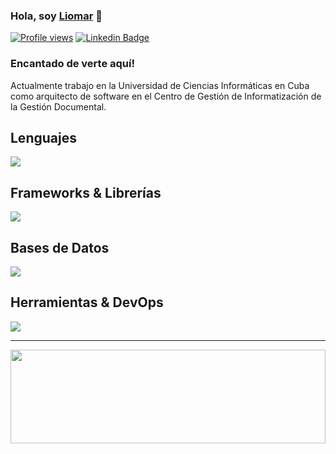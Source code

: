 ### Hola, soy <a href="https://www.linkedin.com/in/liomarrg/" target="_blank">Liomar</a> 👋

[![Profile views](https://komarev.com/ghpvc/?username=javicaib&style=flat-square)](https://github.com/shift3385)
[![Linkedin Badge](https://img.shields.io/badge/-LinkedIn-0e76a8?style=flat-square&logo=Linkedin&logoColor=white)](https://www.linkedin.com/in/liomarrg/)
<!-- [![Twitter Badge](https://img.shields.io/badge/-Twitter-00acee?style=flat-square&logo=Twitter&logoColor=white)](https://twitter.com/javicaib) -->

### Encantado de verte aquí!

Actualmente trabajo en la Universidad de Ciencias Inform&aacute;ticas en Cuba como arquitecto de software en el Centro de Gesti&oacute;n de Informatizaci&oacute;n de la Gesti&oacute;n Documental. 
<h2>Lenguajes </h2>
<a href="https://github.com/shift3385">
  <img src="https://skillicons.dev/icons?i=css,html,js,ts,dart,java,py&perline=14" />
</a>

<h2>Frameworks & Librerías </h2>
<a href="https://github.com/shift3385">
  <img src="https://skillicons.dev/icons?i=bootstrap,react,flutter,django,fastapi,flask,express&perline=14" />
</a>

<h2>Bases de Datos </h2>
<a href="https://github.com/shift3385">
  <img src="https://skillicons.dev/icons?i=mysql,postgres,sqlite&perline=14" />
</a>

<h2>Herramientas & DevOps </h2>
<a href="https://github.com/shift3385">
  <img src="https://skillicons.dev/icons?i=bash,cypress,debian,discord,docker,git,github,gitlab,grafana,jenkins,latex,linux,md,ps,rabbitmq,selenium&perline=14" />
</a>
 
----

<p>
  <img height="150em" style="width: 100%;" src="https://github-readme-stats.vercel.app/api/top-langs/?username=shift3385&layout=compact&langs_count=8"/>
</p>
